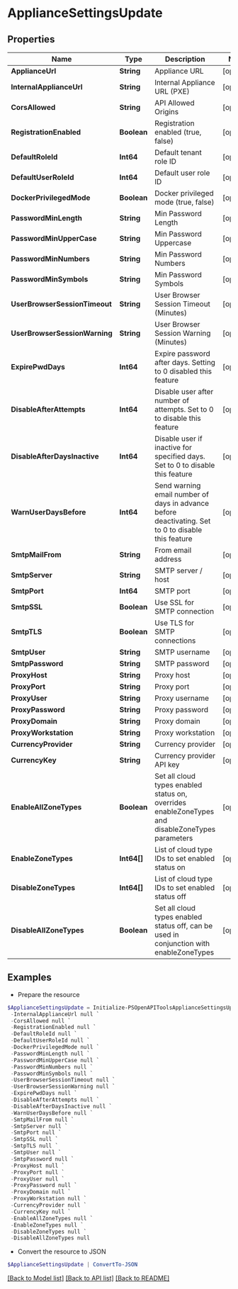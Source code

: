 # ApplianceSettingsUpdate
## Properties

Name | Type | Description | Notes
------------ | ------------- | ------------- | -------------
**ApplianceUrl** | **String** | Appliance URL | [optional] 
**InternalApplianceUrl** | **String** | Internal Appliance URL (PXE) | [optional] 
**CorsAllowed** | **String** | API Allowed Origins | [optional] 
**RegistrationEnabled** | **Boolean** | Registration enabled (true, false) | [optional] 
**DefaultRoleId** | **Int64** | Default tenant role ID | [optional] 
**DefaultUserRoleId** | **Int64** | Default user role ID | [optional] 
**DockerPrivilegedMode** | **Boolean** | Docker privileged mode (true, false) | [optional] 
**PasswordMinLength** | **String** | Min Password Length | [optional] 
**PasswordMinUpperCase** | **String** | Min Password Uppercase | [optional] 
**PasswordMinNumbers** | **String** | Min Password Numbers | [optional] 
**PasswordMinSymbols** | **String** | Min Password Symbols | [optional] 
**UserBrowserSessionTimeout** | **String** | User Browser Session Timeout (Minutes) | [optional] 
**UserBrowserSessionWarning** | **String** | User Browser Session Warning (Minutes) | [optional] 
**ExpirePwdDays** | **Int64** | Expire password after days. Setting to 0 disabled this feature | [optional] 
**DisableAfterAttempts** | **Int64** | Disable user after number of attempts. Set to 0 to disable this feature | [optional] 
**DisableAfterDaysInactive** | **Int64** | Disable user if inactive for specified days. Set to 0 to disable this feature | [optional] 
**WarnUserDaysBefore** | **Int64** | Send warning email number of days in advance before deactivating. Set to 0 to disable this feature | [optional] 
**SmtpMailFrom** | **String** | From email address | [optional] 
**SmtpServer** | **String** | SMTP server / host | [optional] 
**SmtpPort** | **Int64** | SMTP port | [optional] 
**SmtpSSL** | **Boolean** | Use SSL for SMTP connection | [optional] 
**SmtpTLS** | **Boolean** | Use TLS for SMTP connections | [optional] 
**SmtpUser** | **String** | SMTP username | [optional] 
**SmtpPassword** | **String** | SMTP password | [optional] 
**ProxyHost** | **String** | Proxy host | [optional] 
**ProxyPort** | **String** | Proxy port | [optional] 
**ProxyUser** | **String** | Proxy username | [optional] 
**ProxyPassword** | **String** | Proxy password | [optional] 
**ProxyDomain** | **String** | Proxy domain | [optional] 
**ProxyWorkstation** | **String** | Proxy workstation | [optional] 
**CurrencyProvider** | **String** | Currency provider | [optional] 
**CurrencyKey** | **String** | Currency provider API key | [optional] 
**EnableAllZoneTypes** | **Boolean** | Set all cloud types enabled status on, overrides enableZoneTypes and disableZoneTypes parameters | [optional] 
**EnableZoneTypes** | **Int64[]** | List of cloud type IDs to set enabled status on | [optional] 
**DisableZoneTypes** | **Int64[]** | List of cloud type IDs to set enabled status off | [optional] 
**DisableAllZoneTypes** | **Boolean** | Set all cloud types enabled status off, can be used in conjunction with enableZoneTypes | [optional] 

## Examples

- Prepare the resource
```powershell
$ApplianceSettingsUpdate = Initialize-PSOpenAPIToolsApplianceSettingsUpdate  -ApplianceUrl null `
 -InternalApplianceUrl null `
 -CorsAllowed null `
 -RegistrationEnabled null `
 -DefaultRoleId null `
 -DefaultUserRoleId null `
 -DockerPrivilegedMode null `
 -PasswordMinLength null `
 -PasswordMinUpperCase null `
 -PasswordMinNumbers null `
 -PasswordMinSymbols null `
 -UserBrowserSessionTimeout null `
 -UserBrowserSessionWarning null `
 -ExpirePwdDays null `
 -DisableAfterAttempts null `
 -DisableAfterDaysInactive null `
 -WarnUserDaysBefore null `
 -SmtpMailFrom null `
 -SmtpServer null `
 -SmtpPort null `
 -SmtpSSL null `
 -SmtpTLS null `
 -SmtpUser null `
 -SmtpPassword null `
 -ProxyHost null `
 -ProxyPort null `
 -ProxyUser null `
 -ProxyPassword null `
 -ProxyDomain null `
 -ProxyWorkstation null `
 -CurrencyProvider null `
 -CurrencyKey null `
 -EnableAllZoneTypes null `
 -EnableZoneTypes null `
 -DisableZoneTypes null `
 -DisableAllZoneTypes null
```

- Convert the resource to JSON
```powershell
$ApplianceSettingsUpdate | ConvertTo-JSON
```

[[Back to Model list]](../README.md#documentation-for-models) [[Back to API list]](../README.md#documentation-for-api-endpoints) [[Back to README]](../README.md)

